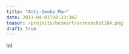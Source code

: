 ```yaml
---
title: "Anti-Smoke Man"
date: 2011-04-01T08:33:34Z
teaser: /projects/besmart/screenshot104.png
draft: true
---
```


lol
